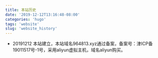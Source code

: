 ```yaml
---
title: 本站历史
date: '2019-12-12T13:16:48-08:00'
categories: 'hugo'
tags: 'website'
slug: 'website_history'
---
```


- 20191212 本站建立，本站域名964813.xyz通过备案，备案号：津ICP备19011517号-1号，采用aliyun虚拟主机，域名aliyun购买。

  

